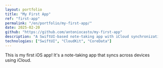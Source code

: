 ```yaml
---
layout: portfolio
title: "My First App"
ref: "first-app"
permalink: "/en/portfolio/my-first-app/"
date: 2025-02-20
github: "https://github.com/antoniocasto/my-first-app"
description: "A SwiftUI-based note-taking app with iCloud synchronization."
technologies: ["SwiftUI", "CloudKit", "CoreData"]
---
```

This is my first iOS app! It's a note-taking app that syncs across devices using iCloud.